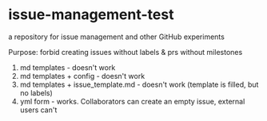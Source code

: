 # issue-management-test
a repository for issue management and other GitHub experiments

Purpose: forbid creating issues without labels & prs without milestones

1. md templates - doesn't work
2. md templates + config - doesn't work
3. md templates + issue_template.md - doesn't work (template is filled, but no labels)
4. yml form - works. Collaborators can create an empty issue, external users can't


